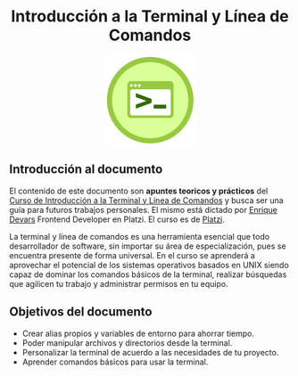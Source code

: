 
<div align="center">
    <h1>Introducción a la Terminal y Línea de Comandos</h1>
    <img src="readme_img/terminal.png" width="">
</div>

## Introducción al documento

El contenido de este documento son **apuntes teoricos y prácticos** del [Curso de Introducción a la Terminal y Línea de Comandos](https://platzi.com/cursos/terminal/) y busca ser una guía para futuros trabajos personales. El mismo está dictado por [Enrique Devars](https://platzi.com/profesores/codevars/) Frontend Developer en Platzi. El curso es de [Platzi](https://platzi.com).

La terminal y línea de comandos es una herramienta esencial que todo desarrollador de software, sin importar su área de especialización, pues se encuentra presente de forma universal. En el curso se aprenderá a aprovechar el potencial de los sistemas operativos basados en UNIX siendo capaz de dominar los comandos básicos de la terminal, realizar búsquedas que agilicen tu trabajo y administrar permisos en tu equipo.

## Objetivos del documento

- Crear alias propios y variables de entorno para ahorrar tiempo.
- Poder manipular archivos y directorios desde la terminal.
- Personalizar la terminal de acuerdo a las necesidades de tu proyecto.
- Aprender comandos básicos para usar la terminal.